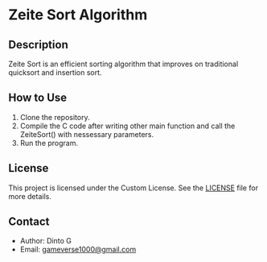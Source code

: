 # Zeite Sort Algorithm

## Description
Zeite Sort is an efficient sorting algorithm that improves on traditional quicksort and insertion sort.

## How to Use
1. Clone the repository.
2. Compile the C code after writing other main function and call the ZeiteSort() with nessessary parameters.
3. Run the program.

## License
This project is licensed under the Custom License. See the [LICENSE](LICENSE) file for more details.

## Contact
- Author: Dinto G
- Email: gameverse1000@gmail.com
